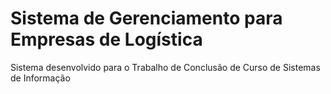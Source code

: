 # Sistema de Gerenciamento para Empresas de Logística

Sistema desenvolvido para o Trabalho de Conclusão de Curso de Sistemas de Informação

